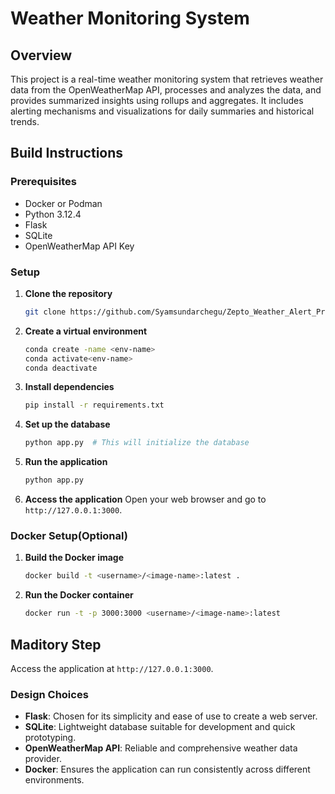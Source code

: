 # Weather Monitoring System

## Overview
This project is a real-time weather monitoring system that retrieves weather data from the OpenWeatherMap API, processes and analyzes the data, and provides summarized insights using rollups and aggregates. It includes alerting mechanisms and visualizations for daily summaries and historical trends.


## Build Instructions

### Prerequisites
- Docker or Podman
- Python 3.12.4
- Flask
- SQLite
- OpenWeatherMap API Key

### Setup
1. **Clone the repository**
    ```bash
    git clone https://github.com/Syamsundarchegu/Zepto_Weather_Alert_Project.git

    ```

2. **Create a virtual environment**
    ```bash
    conda create -name <env-name>
    conda activate<env-name>
    conda deactivate
    ```

3. **Install dependencies**
    ```bash
    pip install -r requirements.txt
    ```

4. **Set up the database**
    ```bash
    python app.py  # This will initialize the database
    ```

5. **Run the application**
    ```bash
    python app.py
    ```

6. **Access the application**
    Open your web browser and go to `http://127.0.0.1:3000`.


### Docker Setup(Optional)
1. **Build the Docker image**
    ```bash
    docker build -t <username>/<image-name>:latest .
    ```

2. **Run the Docker container**
    ```bash
    docker run -t -p 3000:3000 <username>/<image-name>:latest
    ```
## Maditory Step
Access the application at `http://127.0.0.1:3000`.


### Design Choices
- **Flask**: Chosen for its simplicity and ease of use to create a web server.
- **SQLite**: Lightweight database suitable for development and quick prototyping.
- **OpenWeatherMap API**: Reliable and comprehensive weather data provider.
- **Docker**: Ensures the application can run consistently across different environments.

